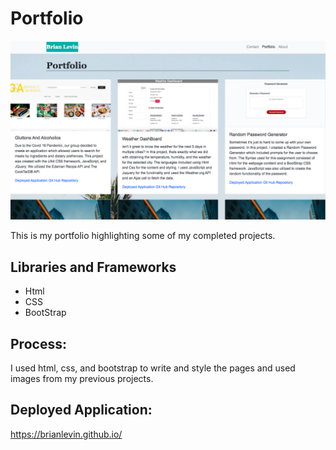 
# Portfolio

![](images1/PortfolioSS.png)


This is my portfolio highlighting some of my completed projects.

## Libraries and Frameworks

 - Html
 - CSS
 - BootStrap


 ## Process:
I used html, css, and bootstrap to write  and style the pages and used images from my previous projects.


 ## Deployed Application:

https://brianlevin.github.io/

